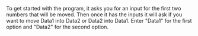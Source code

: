 To get started with the program, it asks you for an input for the first two numbers that will be moved. Then once it has the inputs it will ask if you want to move Data1 into Data2 or Data2 into Data1. Enter "Data1" for the first option and "Data2" for the second option.
